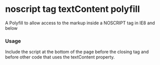 noscript tag textContent polyfill
===============================

A Polyfill to allow access to the markup inside a NOSCRIPT tag in IE8 and below

### Usage ###

Include the script at the bottom of the page before the closing <body> tag and before other code that uses the textContent property.